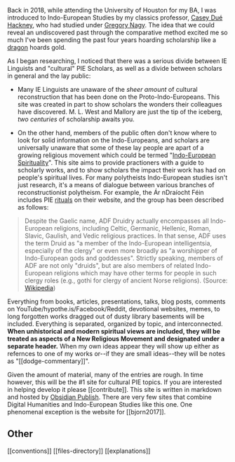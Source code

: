 Back in 2018, while attending the University of Houston for my BA, I  was introduced to Indo-European Studies by my classics professor, [Casey Dué Hackney](hackney.md), who had studied under [Gregory Nagy](nagy-g.md).  The idea that we could reveal an undiscovered past through the comparative method excited me so much I've been spending the past four years hoarding scholarship like a [dragon](serpent-worm-eel-snake.md) hoards gold.

As I began researching, I noticed that there was a serious divide between IE Linguists and "cultural" PIE Scholars, as well as a divide between scholars in general and the lay public: 

- Many IE Linguists are unaware of the *sheer amount* of cultural reconstruction that has been done on the Proto-Indo-Europeans. This site was created in part to show scholars the wonders their colleagues have discovered. M. L. West and Mallory are just the tip of the iceberg, *two centuries* of scholarship awaits you.

- On the other hand, members of the public often don't know where to look for solid information on the Indo-Europeans, and scholars are universally unaware that some of these lay people are apart of a growing religious movement which could be termed "[Indo-European Spirituality](content-producers.md)". This site aims to provide practioners with a guide to scholarly works, and to show scholars the impact their work has had on people's spiritual lives. For many polytheists Indo-European studies isn't just research, it's a means of dialogue between various branches of reconstructionist polytheism.  For example, the Ár nDraíocht Féin includes PIE [rituals](https://www.adf.org/grove-hearth-cultures/proto-indo-european) on their website, and the group has been described as follows: 
> Despite the Gaelic name, ADF Druidry actually encompasses all Indo-European religions, including Celtic, Germanic, Hellenic, Roman, Slavic, Gaulish, and Vedic religious practices. In that sense, ADF uses the term Druid as "a member of the Indo-European intelligentsia, especially of the clergy" or even more broadly as "a worshipper of Indo-European gods and goddesses". Strictly speaking, members of ADF are not only "druids", but are also members of related Indo-European religions which may have other terms for people in such clergy roles (e.g., gothi for clergy of ancient Norse religions). (Source: [Wikipedia](https://en.wikipedia.org/wiki/Ár_nDra%C3%ADocht_Féin))

Everything from books, articles, presentations, talks, blog posts, comments on YouTube/hypothe.is/Facebook/Reddit, devotional websites, memes, to long forgotten works dragged out of dusty library basements will be included. Everything is separated, organized by topic, and interconnected. **When unhistorical and modern spiritual views are included, they will be treated as aspects of a  New Religious Movement and designated under a separate header.** When my own ideas appear they will show up either as refernces to one of my works or--if they are small ideas--they will be notes as "[[dodge-commentary]]".

Given the amount of material, many of the entries are rough. In time however, this will be the #1 site for cultural PIE topics. If you are interested in helping develop it please [[contribute]]. This site is written in markdown and hosted by [Obsidian Publish](https://obsidian.md). There are very few sites that combine Digital Humanities and Indo-European Studies like this one. One phenomenal exception is the website for [[bjorn2017]].

## Other
[[conventions]]
[[files-directory]]
[[explanations]]